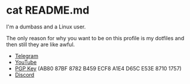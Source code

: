 # cat README.md
I'm a dumbass and a Linux user.

The only reason for why you want to be on this profile is my dotfiles and then still they are like awful.

- [Telegram](https://t.me/sexiarz_ceo)
- [YouTube](https://www.youtube.com/channel/UC-5mLU2LQZQAjWQTCloslBw)
- [PGP Key](https://notchtc.github.io/files/chtc.asc) (AB80 87BF 8782 B459 ECF8 A1E4 D65C E53E 8710 1757)
- [Discord](https://discord.com/users/703166258748588073)
